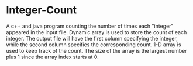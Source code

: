 # Integer-Count
A c++ and java program counting the number of times each "integer" appeared in the input file.
Dynamic array is used to store the count of each integer. The output file will have the first column specifying the integer, while the second column specifies the corresponding count. 1-D array is used to keep track of the count. The size of the array is the largest number plus 1 since the array index starts at 0.
